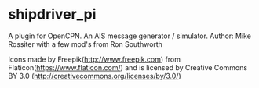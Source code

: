 # shipdriver_pi
A plugin for OpenCPN. An AIS message generator / simulator. 
Author:   Mike Rossiter  with a few mod's from Ron Southworth

Icons made by Freepik(http://www.freepik.com) from Flaticon(https://www.flaticon.com/) and is licensed by Creative Commons BY 3.0 (http://creativecommons.org/licenses/by/3.0/)

